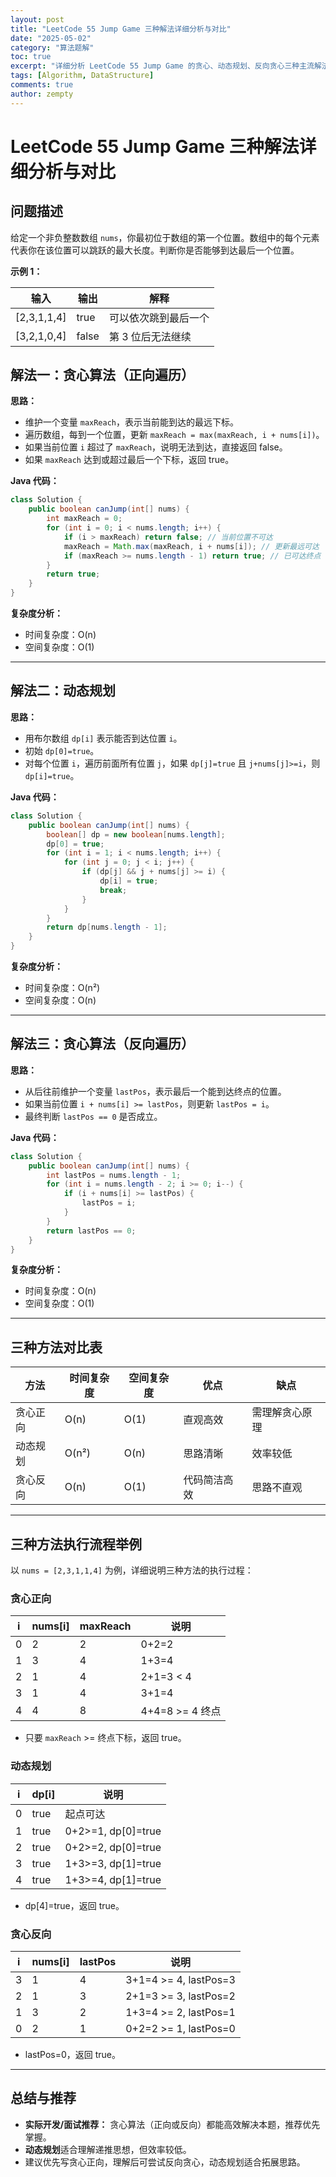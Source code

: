 ```yaml
---
layout: post
title: "LeetCode 55 Jump Game 三种解法详细分析与对比"
date: "2025-05-02"
category: "算法题解"
toc: true
excerpt: "详细分析 LeetCode 55 Jump Game 的贪心、动态规划、反向贪心三种主流解法，含代码、复杂度、流程举例与方法对比。"
tags: [Algorithm, DataStructure]
comments: true
author: zempty
---
```


# LeetCode 55 Jump Game 三种解法详细分析与对比

## 问题描述

给定一个非负整数数组 `nums`，你最初位于数组的第一个位置。数组中的每个元素代表你在该位置可以跳跃的最大长度。判断你是否能够到达最后一个位置。

**示例 1：**

| 输入        | 输出  | 解释                 |
| ----------- | ----- | -------------------- |
| [2,3,1,1,4] | true  | 可以依次跳到最后一个 |
| [3,2,1,0,4] | false | 第 3 位后无法继续    |

## 解法一：贪心算法（正向遍历）

**思路：**

- 维护一个变量 `maxReach`，表示当前能到达的最远下标。
- 遍历数组，每到一个位置，更新 `maxReach = max(maxReach, i + nums[i])`。
- 如果当前位置 `i` 超过了 `maxReach`，说明无法到达，直接返回 false。
- 如果 `maxReach` 达到或超过最后一个下标，返回 true。

**Java 代码：**

```java
class Solution {
    public boolean canJump(int[] nums) {
        int maxReach = 0;
        for (int i = 0; i < nums.length; i++) {
            if (i > maxReach) return false; // 当前位置不可达
            maxReach = Math.max(maxReach, i + nums[i]); // 更新最远可达
            if (maxReach >= nums.length - 1) return true; // 已可达终点
        }
        return true;
    }
}
```

**复杂度分析：**

- 时间复杂度：O(n)
- 空间复杂度：O(1)

---

## 解法二：动态规划

**思路：**

- 用布尔数组 `dp[i]` 表示能否到达位置 `i`。
- 初始 `dp[0]=true`。
- 对每个位置 `i`，遍历前面所有位置 `j`，如果 `dp[j]=true` 且 `j+nums[j]>=i`，则 `dp[i]=true`。

**Java 代码：**

```java
class Solution {
    public boolean canJump(int[] nums) {
        boolean[] dp = new boolean[nums.length];
        dp[0] = true;
        for (int i = 1; i < nums.length; i++) {
            for (int j = 0; j < i; j++) {
                if (dp[j] && j + nums[j] >= i) {
                    dp[i] = true;
                    break;
                }
            }
        }
        return dp[nums.length - 1];
    }
}
```

**复杂度分析：**

- 时间复杂度：O(n²)
- 空间复杂度：O(n)

---

## 解法三：贪心算法（反向遍历）

**思路：**

- 从后往前维护一个变量 `lastPos`，表示最后一个能到达终点的位置。
- 如果当前位置 `i + nums[i] >= lastPos`，则更新 `lastPos = i`。
- 最终判断 `lastPos == 0` 是否成立。

**Java 代码：**

```java
class Solution {
    public boolean canJump(int[] nums) {
        int lastPos = nums.length - 1;
        for (int i = nums.length - 2; i >= 0; i--) {
            if (i + nums[i] >= lastPos) {
                lastPos = i;
            }
        }
        return lastPos == 0;
    }
}
```

**复杂度分析：**

- 时间复杂度：O(n)
- 空间复杂度：O(1)

---

## 三种方法对比表

| 方法     | 时间复杂度 | 空间复杂度 | 优点         | 缺点           |
| -------- | ---------- | ---------- | ------------ | -------------- |
| 贪心正向 | O(n)       | O(1)       | 直观高效     | 需理解贪心原理 |
| 动态规划 | O(n²)      | O(n)       | 思路清晰     | 效率较低       |
| 贪心反向 | O(n)       | O(1)       | 代码简洁高效 | 思路不直观     |

---

## 三种方法执行流程举例

以 `nums = [2,3,1,1,4]` 为例，详细说明三种方法的执行过程：

### 贪心正向

| i   | nums[i] | maxReach | 说明            |
| --- | ------- | -------- | --------------- |
| 0   | 2       | 2        | 0+2=2           |
| 1   | 3       | 4        | 1+3=4           |
| 2   | 1       | 4        | 2+1=3 < 4       |
| 3   | 1       | 4        | 3+1=4           |
| 4   | 4       | 8        | 4+4=8 >= 4 终点 |

- 只要 `maxReach` >= 终点下标，返回 true。

### 动态规划

| i   | dp[i] | 说明               |
| --- | ----- | ------------------ |
| 0   | true  | 起点可达           |
| 1   | true  | 0+2>=1, dp[0]=true |
| 2   | true  | 0+2>=2, dp[0]=true |
| 3   | true  | 1+3>=3, dp[1]=true |
| 4   | true  | 1+3>=4, dp[1]=true |

- dp[4]=true，返回 true。

### 贪心反向

| i   | nums[i] | lastPos | 说明                  |
| --- | ------- | ------- | --------------------- |
| 3   | 1       | 4       | 3+1=4 >= 4, lastPos=3 |
| 2   | 1       | 3       | 2+1=3 >= 3, lastPos=2 |
| 1   | 3       | 2       | 1+3=4 >= 2, lastPos=1 |
| 0   | 2       | 1       | 0+2=2 >= 1, lastPos=0 |

- lastPos=0，返回 true。

---

## 总结与推荐

- **实际开发/面试推荐：** 贪心算法（正向或反向）都能高效解决本题，推荐优先掌握。
- **动态规划**适合理解递推思想，但效率较低。
- 建议优先写贪心正向，理解后可尝试反向贪心，动态规划适合拓展思路。

